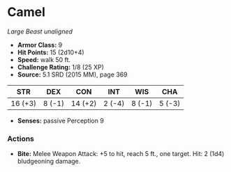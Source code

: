 # Camel

*Large* *Beast* *unaligned*

- **Armor Class:** 9
- **Hit Points:** 15 (2d10+4)
- **Speed:** walk 50 ft.
- **Challenge Rating:** 1/8 (25 XP)
- **Source:** 5.1 SRD (2015 MM), page 369

| STR | DEX | CON | INT | WIS | CHA |
| --- | --- | --- | --- | --- | --- |
| 16 (+3) | 8 (-1) | 14 (+2) | 2 (-4) | 8 (-1) | 5 (-3) |

- **Senses:** passive Perception 9

### Actions

- **Bite:** Melee Weapon Attack: +5 to hit, reach 5 ft., one target. Hit: 2 (1d4) bludgeoning damage.


